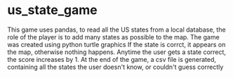 # us_state_game
This game uses pandas, to read all the US states from a local database, the role of the player is to add many states as possible to the map.
The game was created using python turtle graphics
If the state is corrct, it appears on the map, otherwise nothing happens.
Anytime the user gets a state correct, the score increases by 1.
At the end of the game, a csv file is generated, containing all the states the user doesn't know, or couldn't guess correctly

